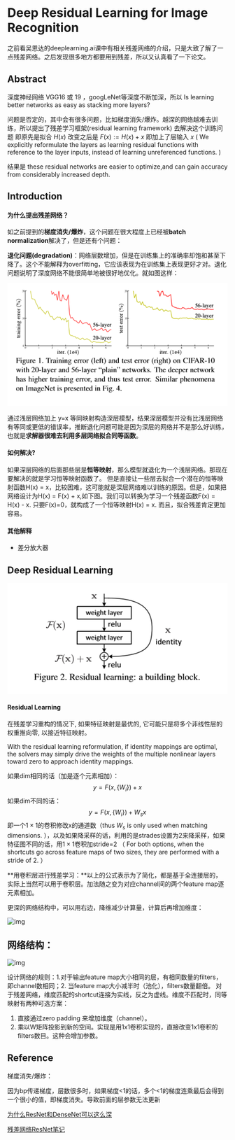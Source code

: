 # Deep Residual Learning for Image Recognition

之前看吴恩达的deeplearning.ai课中有相关残差网络的介绍，只是大致了解了一点残差网络。之后发现很多地方都要用到残差，所以又认真看了一下论文。

## Abstract

深度神经网络 VGG16 或 19 ，googLeNet等深度不断加深，所以 Is learning better networks as easy as stacking more layers? 

问题是否定的，其中会有很多问题，比如梯度消失/爆炸。越深的网络越难去训练，所以提出了残差学习框架(residual learning framework) 去解决这个训练问题  即原先是拟合 $H(x)$ 改变之后是 $F(x):=H(x)+x$ 即加上了层输入 $x$  ( We explicitly reformulate the layers as learning residual functions with reference to the layer inputs, instead of learning unreferenced functions. )

结果是 these residual networks are easier to optimize,and can gain accuracy from considerably increased depth. 

## Introduction

#### 为什么提出残差网络？

如之前提到的**梯度消失/爆炸**，这个问题在很大程度上已经被**batch normalization**解决了，但是还有个问题：

**退化问题(degradation)**：网络层数增加，但是在训练集上的准确率却饱和甚至下降了。这个不能解释为overfitting，它应该表现为在训练集上表现更好才对。退化问题说明了深度网络不能很简单地被很好地优化。就如图这样：

![img](https://raw.githubusercontent.com/MeerkatX/Tips/master/%E8%AE%BA%E6%96%87%E7%AC%94%E8%AE%B0/imgs/resnet.png)

通过浅层网络加上 y=x 等同映射构造深层模型，结果深层模型并没有比浅层网络有等同或更低的错误率，推断退化问题可能是因为深层的网络并不是那么好训练，也就是**求解器很难去利用多层网络拟合同等函数**。

#### 如何解决?

如果深层网络的后面那些层是**恒等映射**，那么模型就退化为一个浅层网络。那现在要解决的就是学习恒等映射函数了。 但是直接让一些层去拟合一个潜在的恒等映射函数H(x) = x，比较困难，这可能就是深层网络难以训练的原因。但是，如果把网络设计为H(x) = F(x) + x,如下图。我们可以转换为学习一个残差函数F(x) = H(x) - x. 只要F(x)=0，就构成了一个恒等映射H(x) = x. 而且，拟合残差肯定更加容易。

#### 其他解释

- 差分放大器

## Deep Residual Learning

![img](https://raw.githubusercontent.com/MeerkatX/Tips/master/%E8%AE%BA%E6%96%87%E7%AC%94%E8%AE%B0/imgs/resnet2.png)

#### Residual Learning

在残差学习重构的情况下, 如果特征映射是最优的, 它可能只是将多个非线性层的权重推向零, 以接近特征映射。

With the residual learning reformulation, if identity mappings are optimal, the solvers may simply drive the weights of the multiple nonlinear layers toward zero to approach identity mappings.

如果dim相同的话（加是逐个元素相加）：
$$
y=F(x,\{W_i\})+x
$$
如果dim不同的话：
$$
y=F(x,\{W_i\})+W_sx
$$
即一个$1\times1$的卷积修改x的通道数（thus $W_s$ is only used when matching dimensions. ），以及如果降采样的话，利用的是strades设置为2来降采样，如果特征图不同的话，用$1\times 1$卷积加stride=2 （ For both options, when the shortcuts go across feature maps of two sizes, they are performed with a stride of 2. ）

**用卷积层进行残差学习：**以上的公式表示为了简化，都是基于全连接层的，实际上当然可以用于卷积层。加法随之变为对应channel间的两个feature map逐元素相加。

更深的网络结构中，可以用右边，降维减少计算量，计算后再增加维度：

![img](https://upload-images.jianshu.io/upload_images/6095626-287fc59a3cd86488.png?imageMogr2/auto-orient/)

## 网络结构：

![img](https://upload-images.jianshu.io/upload_images/6095626-2c3d2b4c683ec4ac.png?imageMogr2/auto-orient/)

设计网络的规则：1.对于输出feature map大小相同的层，有相同数量的filters，即channel数相同；2. 当feature map大小减半时（池化），filters数量翻倍。
对于残差网络，维度匹配的shortcut连接为实线，反之为虚线。维度不匹配时，同等映射有两种可选方案：

1. 直接通过zero padding 来增加维度（channel）。
2. 乘以W矩阵投影到新的空间。实现是用1x1卷积实现的，直接改变1x1卷积的filters数目。这种会增加参数。

## Reference

梯度消失/爆炸：

因为bp传递梯度，层数很多时，如果梯度<1的话，多个<1的梯度连乘最后会得到一个很小的值，即梯度消失。导致前面的层参数无法更新

[为什么ResNet和DenseNet可以这么深](https://zhuanlan.zhihu.com/p/28124810?group_id=883267168542789632)

[残差网络ResNet笔记](https://www.jianshu.com/p/e58437f39f65)

